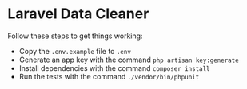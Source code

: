 # Laravel Data Cleaner

Follow these steps to get things working:

- Copy the `.env.example` file to `.env`
- Generate an app key with the command `php artisan key:generate`
- Install dependencies with the command `composer install`
- Run the tests with the command `./vendor/bin/phpunit`